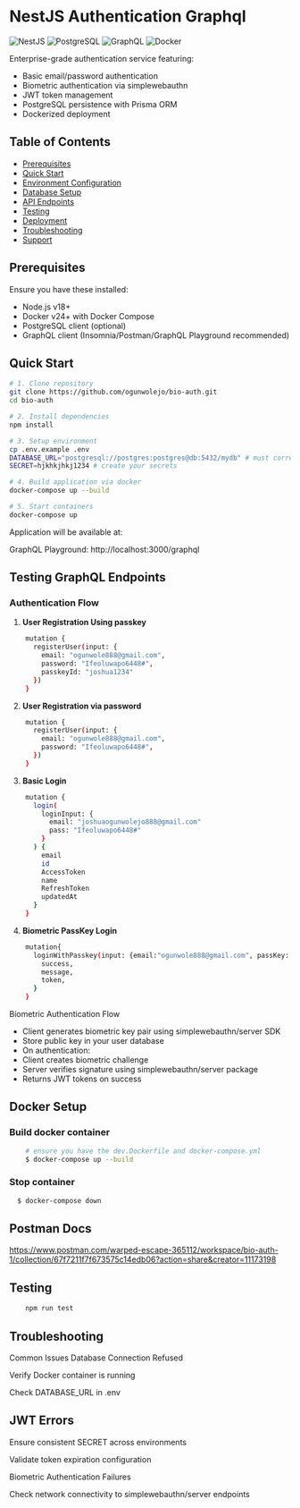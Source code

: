 # NestJS Authentication Graphql

![NestJS](https://img.shields.io/badge/nestjs-E0234E?style=for-the-badge&logo=nestjs&logoColor=white)
![PostgreSQL](https://img.shields.io/badge/PostgreSQL-316192?style=for-the-badge&logo=postgresql&logoColor=white)
![GraphQL](https://img.shields.io/badge/-GraphQL-E10098?style=for-the-badge&logo=graphql&logoColor=white)
![Docker](https://img.shields.io/badge/Docker-2CA5E0?style=for-the-badge&logo=docker&logoColor=white)

Enterprise-grade authentication service featuring:
- Basic email/password authentication
- Biometric authentication via simplewebauthn
- JWT token management
- PostgreSQL persistence with Prisma ORM
- Dockerized deployment

## Table of Contents
- [Prerequisites](#prerequisites)
- [Quick Start](#quick-start)
- [Environment Configuration](#environment-configuration)
- [Database Setup](#database-setup)
- [API Endpoints](#api-endpoints)
- [Testing](#testing)
- [Deployment](#deployment)
- [Troubleshooting](#troubleshooting)
- [Support](#support)

## Prerequisites

Ensure you have these installed:
- Node.js v18+
- Docker v24+ with Docker Compose
- PostgreSQL client (optional)
- GraphQL client (Insomnia/Postman/GraphQL Playground recommended)

## Quick Start

```bash
# 1. Clone repository
git clone https://github.com/ogunwolejo/bio-auth.git
cd bio-auth

# 2. Install dependencies
npm install

# 3. Setup environment
cp .env.example .env
DATABASE_URL="postgresql://postgres:postgres@db:5432/mydb" # must correspond with your docker environments
SECRET=hjkhkjhkj1234 # create your secrets

# 4. Build application via docker
docker-compose up --build

# 5. Start containers
docker-compose up 
```

Application will be available at:

GraphQL Playground: http://localhost:3000/graphql

## Testing GraphQL Endpoints

### Authentication Flow

1. __User Registration Using passkey__

```bash
    mutation {
      registerUser(input: {
        email: "ogunwole888@gmail.com",
        password: "Ifeoluwapo6448#",
        passkeyId: "joshua1234"
      }) 
    }
```

2. __User Registration via password__

```bash
    mutation {
      registerUser(input: {
        email: "ogunwole888@gmail.com",
        password: "Ifeoluwapo6448#",
      }) 
    }
```


3.  __Basic Login__

```bash
    mutation {
      login(
        loginInput: {
          email: "joshuaogunwolejo888@gmail.com"
          pass: "Ifeoluwapo6448#"
        }
      ) {
        email
        id
        AccessToken
        name
        RefreshToken
        updatedAt
      }
    }
```

4. __Biometric PassKey Login__

```bash
    mutation{
      loginWithPasskey(input: {email:"ogunwole888@gmail.com", passKey: "vvvbmnmn"}) {
        success,  
        message,
        token,
      }
    }
```
Biometric Authentication Flow
* Client generates biometric key pair using simplewebauthn/server SDK
* Store public key in your user database
* On authentication:
* Client creates biometric challenge
* Server verifies signature using simplewebauthn/server package
* Returns JWT tokens on success

## Docker Setup

### Build docker container
```bash
    # ensure you have the dev.Dockerfile and docker-compose.yml
    $ docker-compose up --build
```

### Stop container
```bash
  $ docker-compose down
```


## Postman Docs
https://www.postman.com/warped-escape-365112/workspace/bio-auth-1/collection/67f7211f7f673575c14edb06?action=share&creator=11173198

## Testing
```bash
    npm run test
```


## Troubleshooting
Common Issues
Database Connection Refused

Verify Docker container is running

Check DATABASE_URL in .env

## JWT Errors

Ensure consistent SECRET across environments

Validate token expiration configuration

Biometric Authentication Failures

Check network connectivity to simplewebauthn/server endpoints


